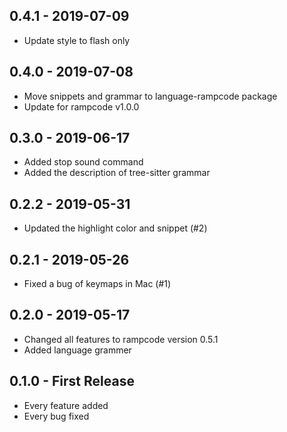 ## 0.4.1 - 2019-07-09
* Update style to flash only

## 0.4.0 - 2019-07-08
* Move snippets and grammar to language-rampcode package
* Update for rampcode v1.0.0

## 0.3.0 - 2019-06-17
* Added stop sound command
* Added the description of tree-sitter grammar

## 0.2.2 - 2019-05-31
* Updated the highlight color and snippet (#2)

## 0.2.1 - 2019-05-26
* Fixed a bug of keymaps in Mac (#1)

## 0.2.0 - 2019-05-17
* Changed all features to rampcode version 0.5.1
* Added language grammer

## 0.1.0 - First Release
* Every feature added
* Every bug fixed
